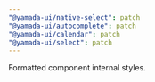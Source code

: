 ```yaml
---
"@yamada-ui/native-select": patch
"@yamada-ui/autocomplete": patch
"@yamada-ui/calendar": patch
"@yamada-ui/select": patch
---
```


Formatted component internal styles.
